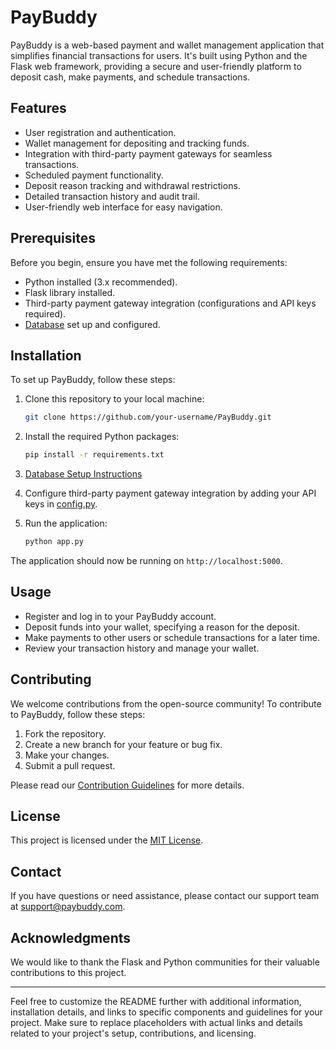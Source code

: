 

# PayBuddy

PayBuddy is a web-based payment and wallet management application that simplifies financial transactions for users. It's built using Python and the Flask web framework, providing a secure and user-friendly platform to deposit cash, make payments, and schedule transactions.

## Features

- User registration and authentication.
- Wallet management for depositing and tracking funds.
- Integration with third-party payment gateways for seamless transactions.
- Scheduled payment functionality.
- Deposit reason tracking and withdrawal restrictions.
- Detailed transaction history and audit trail.
- User-friendly web interface for easy navigation.

## Prerequisites

Before you begin, ensure you have met the following requirements:

- Python installed (3.x recommended).
- Flask library installed.
- Third-party payment gateway integration (configurations and API keys required).
- [Database](link-to-database-setup-instructions) set up and configured.

## Installation

To set up PayBuddy, follow these steps:

1. Clone this repository to your local machine:
   ```bash
   git clone https://github.com/your-username/PayBuddy.git
   ```

2. Install the required Python packages:
   ```bash
   pip install -r requirements.txt
   ```

3. [Database Setup Instructions](link-to-database-setup-instructions)

4. Configure third-party payment gateway integration by adding your API keys in [config.py](link-to-config.py).

5. Run the application:
   ```bash
   python app.py
   ```

The application should now be running on `http://localhost:5000`.

## Usage

- Register and log in to your PayBuddy account.
- Deposit funds into your wallet, specifying a reason for the deposit.
- Make payments to other users or schedule transactions for a later time.
- Review your transaction history and manage your wallet.

## Contributing

We welcome contributions from the open-source community! To contribute to PayBuddy, follow these steps:

1. Fork the repository.
2. Create a new branch for your feature or bug fix.
3. Make your changes.
4. Submit a pull request.

Please read our [Contribution Guidelines](link-to-contribution-guidelines) for more details.

## License

This project is licensed under the [MIT License](link-to-license-file).

## Contact

If you have questions or need assistance, please contact our support team at support@paybuddy.com.

## Acknowledgments

We would like to thank the Flask and Python communities for their valuable contributions to this project.

---

Feel free to customize the README further with additional information, installation details, and links to specific components and guidelines for your project. Make sure to replace placeholders with actual links and details related to your project's setup, contributions, and licensing.
